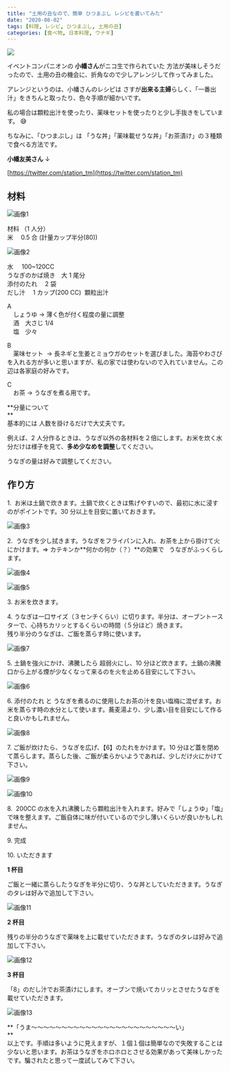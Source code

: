 ```yaml
---
title: "土用の丑なので、簡単 ひつまぶし レシピを書いてみた"
date: "2020-08-02"
tags: [料理, レシピ, ひつまぶし, 土用の丑]
categories: [食べ物, 日本料理, ウナギ]
---
```


![](https://assets.st-note.com/production/uploads/images/31710688/rectangle_large_type_2_b8b65ca8a26090ac88ca5081a485a0e7.jpg?width=800)

イベントコンパニオンの **小幡さん**がニコ生で作られていた 方法が美味しそうだったので、土用の丑の機会に、折角なので少しアレンジして作ってみました。

アレンジというのは、小幡さんのレシピは さすが**出来る主婦**らしく、「一番出汁」をきちんと取ったり、色々手順が細かいです。

私の場合は顆粒出汁を使ったり、薬味セットを使ったりと少し手抜きをしています。 😅

ちなみに、「ひつまぶし」は 「うな丼」「薬味載せうな丼」「お茶漬け」の３種類で食べる方法です。

**小幡友美さん** ↓

[https://twitter.com/station_tm](https://twitter.com/station_tm)

## 材料

![画像1](/assets/n97efcf58b755_picture_pc_a87cd7b7e2f6c1bfd67eaf08b94d5aee.jpg)

材料 （1 人分）  
米　 0.5 合 (計量カップ半分(80))

![画像2](/assets/n97efcf58b755_picture_pc_051ebdb66885fbb7dc957b2c3edeeff6.jpg)

水     100~120CC  
うなぎのかば焼き　大 1 尾分  
添付のたれ　 2 袋  
だし汁　 1 カップ(200 CC)  顆粒出汁

A  
　しょうゆ → 薄く色が付く程度の量に調整  
　酒　大さじ 1/4  
　塩　少々

B  
　薬味セット  → 長ネギと生姜とミョウガのセットを選びました。海苔やわさびを入れる方が多いと思いますが、私の家では使わないので入れていません。この辺は各家庭の好みです。

C  
　お茶 → うなぎを煮る用です。

**分量について  
**  
基本的には 人数を掛けるだけで大丈夫です。

例えば、2 人分作るときは、うなぎ以外の各材料を２倍にします。お米を炊く水分だけは様子を見て、**多め少なめを調整**してください。

うなぎの量は好みで調整してください。

## 作り方

1.  お米は土鍋で炊きます。土鍋で炊くときは焦げやすいので、最初に水に浸すのがポイントです。30 分以上を目安に置いておきます。

![画像3](/assets/n97efcf58b755_picture_pc_f06eef5a4749d3182aaf23ce6b07d5b6.jpg)

2.  うなぎを少し拭きます。うなぎをフライパンに入れ、お茶を上から掛けて火にかけます。=> カテキンか**何かの何か（？）**の効果で   うなぎがふっくらします。

![画像4](/assets/n97efcf58b755_picture_pc_ddb24e7457d3a1273dba51838f6e1a30.jpg)

![画像5](/assets/n97efcf58b755_picture_pc_768472cb3c2ffc2fa9fcc7892509c2b1.jpg)

3\. お米を炊きます。

4\. うなぎは一口サイズ（３センチくらい）に切ります。半分は、オーブントースターで、心持ちカリッとするくらいの時間（５分ほど）焼きます。  
残り半分のうなぎは、ご飯を蒸らす時に使います。

![画像7](/assets/n97efcf58b755_picture_pc_80a339342b59265c3c81774e13be85ea.jpg)

5\. 土鍋を強火にかけ、沸騰したら 超弱火にし、10 分ほど炊きます。土鍋の沸騰口から上がる煙が少なくなって来るのを火を止める目安にして下さい。

![画像6](/assets/n97efcf58b755_picture_pc_2e289cc1cdd71611b417ea30ec9f3a10.jpg)

6\. 添付のたれ と うなぎを煮るのに使用したお茶の汁を良い塩梅に混ぜます。お米を蒸らす時の水分として使います。蕎麦湯より、少し濃い目を目安にして作ると良いかもしれません。

![画像8](/assets/n97efcf58b755_picture_pc_133d3c4b95a8d27ba3fda9cdae1b5dbc.jpg)

7\. ご飯が炊けたら、うなぎを広げ、【6】のたれをかけます。10 分ほど蓋を閉めて蒸らします。蒸らした後、ご飯が柔らかいようであれば、少しだけ火にかけて下さい。

![画像9](/assets/n97efcf58b755_picture_pc_2ca54eb4570e674bb89f80a6bb358a93.jpg)

![画像10](/assets/n97efcf58b755_picture_pc_be2929aec57849b8351d62585ff96c17.jpg)

8.  200CC の水を入れ沸騰したら顆粒出汁を入れます。好みで「しょうゆ」「塩」で味を整えます。ご飯自体に味が付いているので少し薄いくらいが良いかもしれません。

9\. 完成

10\. いただきます

**1 杯目**

ご飯と一緒に蒸らしたうなぎを半分に切り、うな丼としていただきます。うなぎのタレは好みで追加して下さい。

![画像11](/assets/n97efcf58b755_picture_pc_76bb250e4186e1b597d58865328f4dc8.jpg)

**2 杯目**

残りの半分のうなぎで薬味を上に載せていただきます。うなぎのタレは好みで追加して下さい。

![画像12](/assets/n97efcf58b755_picture_pc_844d4ca2fa548344d82d861051aa1cd2.jpg)

**3 杯目**

「8」のだし汁でお茶漬けにします。オーブンで焼いてカリッとさせたうなぎを載せていただきます。

![画像13](/assets/n97efcf58b755_picture_pc_6eeeae9ffdfd817d56b26c76c579c2e0.jpg)

**「うま〜〜〜〜〜〜〜〜〜〜〜〜〜〜〜〜〜〜〜〜〜〜〜〜い」  
**  
以上です。手順は多いように見えますが、１個１個は簡単なので失敗することは少ないと思います。お茶はうなぎをホロホロとさせる効果があって美味しかったです。騙されたと思って一度試してみて下さい。
